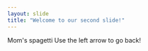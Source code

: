 ```yaml
---
layout: slide
title: "Welcome to our second slide!"
---
```

Mom's spagetti
Use the left arrow to go back!
